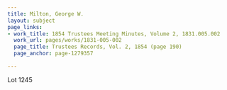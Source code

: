 ```yaml
---
title: Milton, George W.
layout: subject
page_links:
- work_title: 1854 Trustees Meeting Minutes, Volume 2, 1831.005.002
  work_url: pages/works/1831-005-002
  page_title: Trustees Records, Vol. 2, 1854 (page 190)
  page_anchor: page-1279357

---
```

<p>Lot 1245</p>